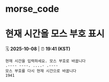 # morse_code
# 현재 시간을 모스 부호 표시
<!-- MORSE_TIME_START -->
🗓️ **2025-10-08** | ⏰ **19:41 (KST)**

```
현재 시간을 입력하세요. 모스 부호로 바꿉니다
.---- ----. ....- .----
모스 부호를 다시 현재 시간으로 바꿉니다
1941
```
<!-- MORSE_TIME_END -->
